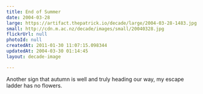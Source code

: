 ```yaml
---
title: End of Summer
date: 2004-03-28
large: https://artifact.thepatrick.io/decade/large/2004-03-28-1483.jpg
small: http://cdn.m.ac.nz/decade/images/small/20040328.jpg
flickrUrl: null
photoId: null
createdAt: 2011-01-30 11:07:15.098344
updatedAt: 2004-03-30 01:14:45
layout: decade-image

---
```

Another sign that autumn is well and truly heading our way, my escape ladder has no flowers.
